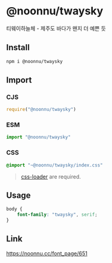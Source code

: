 # @noonnu/twaysky
티웨이하늘체 - 제주도 바다가 왠지 더 예쁜 듯

## Install
```sh
npm i @noonnu/twaysky
```
## Import
### CJS
```js
require("@noonnu/twaysky")
```
### ESM
```js
import "@noonnu/twaysky"
```
### CSS 
```css
@import "~@noonnu/twaysky/index.css"
```
> [css-loader](https://github.com/webpack-contrib/css-loader) are required.

## Usage
```css
body {
    font-family: "twaysky", serif;
}
```

## Link
https://noonnu.cc/font_page/651